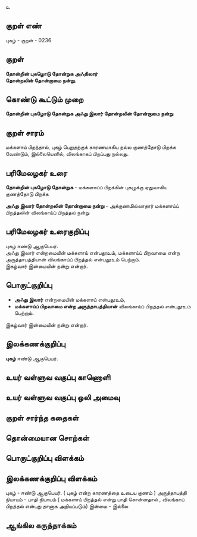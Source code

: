 உ

## குறள் எண் 

புகழ்  - குறள் - 0236  

## குறள் 

**தோன்றின் புகழொடு தோன்றுக அஃதிலார்  
தோன்றலின் தோன்றாமை நன்று.** 

## கொண்டு கூட்டும் முறை

**தோன்றின் புகழோடு தோன்றுக அஃது இலார் தோன்றலின் தோன்றாமை நன்று**

## குறள் சாரம் 

மக்களாய் பிறந்தால், புகழ் பெறுதற்குக் காரணமாகிய நல்ல குணத்தோடு பிறக்க வேண்டும், இல்லையெனில், விலங்காகப் பிறப்பது நல்லது.

## பரிமேலழகர் உரை

**தோன்றின் புகழோடு தோன்றுக** - மக்களாய்ப் பிறக்கின் புகழுக்கு ஏதுவாகிய குணத்தோடு பிறக்க  

**அஃது இலார் தோன்றலின் தோன்றாமை நன்று** - அக்குணமில்லாதார் மக்களாய்ப் பிறத்தலின் விலங்காய்ப் பிறத்தல் நன்று 

## பரிமேலழகர் உரைகுறிப்பு   

புகழ் ஈண்டு ஆகுபெயர்.  
அஃது இலார் என்றமையின் மக்களாய் என்பதூஉம், மக்களாய்ப் பிறவாமை என்ற அருத்தாபத்தியான் விலங்காய்ப் பிறத்தல் என்பதூஉம் பெற்றாம்.  
இகழ்வார் இன்மையின் நன்று என்றார்.   

## பொருட்குறிப்பு 

* **அஃது இலார்** என்றமையின் மக்களாய் என்பதூஉம்,  
* **மக்களாய்ப் பிறவாமை என்ற அருத்தாபத்தியான்** விலங்காய்ப் பிறத்தல் என்பதூஉம் பெற்றாம். 

இகழ்வார் இன்மையின் நன்று என்றார்.   

## இலக்கணக்குறிப்பு  

**புகழ்** ஈண்டு ஆகுபெயர்.  

## உயர் வள்ளுவ வகுப்பு காணொளி


## உயர் வள்ளுவ வகுப்பு ஒலி அமைவு 

 
## குறள் சார்ந்த கதைகள் 


## தொன்மையான சொற்கள்


## பொருட்குறிப்பு விளக்கம்


## இலக்கணக்குறிப்பு விளக்கம்

புகழ் - ஈண்டு ஆகுபெயர். ( புகழ் என்ற காரணத்தை உடைய குணம் )
அருத்தாபத்தி நியாயம் - பாதி நியாயம் ( மக்களாய் பிறத்தல் என்று பாதி
சொன்னதால் , விலங்காய் பிறத்தல் என்பது தானாக அறியப்படும்)
இன்மை - இல்லை 

## ஆங்கில கருத்தாக்கம் 



